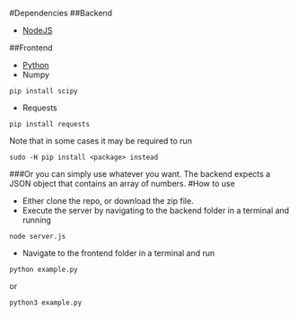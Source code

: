 #Dependencies
##Backend
 - [NodeJS](https://nodejs.org)
 
##Frontend
 - [Python](https://www.python.org/)
 - Numpy
```shell
pip install scipy
```
 - Requests
```shell
pip install requests
```
Note that in some cases it may be required to run
```shell
sudo -H pip install <package> instead
```
###Or you can simply use whatever you want. The backend expects a JSON object that contains an array of numbers.
#How to use
 - Either clone the repo, or download the zip file.
 - Execute the server by navigating to the backend folder in a terminal and running
```shell
node server.js
```
 - Navigate to the frontend folder in a terminal and run
```shell
python example.py
```
or
```terminal
python3 example.py
```
